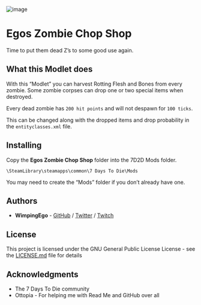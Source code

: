 ![image](https://i.imgur.com/Xnn0x02.png)

# Egos Zombie Chop Shop

Time to put them dead Z’s to some good use again.

## What this Modlet does

With this “Modlet” you can harvest Rotting Flesh and Bones from every zombie. Some zombie corpses can drop one or two special items when destroyed.

Every dead zombie has ```200 hit points``` and will not despawn for ```100 ticks```.

This can be changed along with the dropped items and drop probability in the ```entityclasses.xml``` file.

## Installing

Copy the **Egos Zombie Chop Shop** folder into the 7D2D Mods folder.

```
\SteamLibrary\steamapps\common\7 Days To Die\Mods
```

You may need to create the “Mods” folder if you don’t already have one.

## Authors

* **WimpingEgo** - [GitHub](https://github.com/wimpingego) / [Twitter](https://twitter.com/Ego_YT) / [Twitch](https://twitch.tv/wimpingego)

## License

This project is licensed under the GNU General Public License License - see the [LICENSE.md](https://github.com/Wimpingego/7-Days-To-Die/blob/master/LICENSE) file for details

## Acknowledgments

* The 7 Days To Die community
* Ottopia - For helping me with Read Me and GitHub over all
